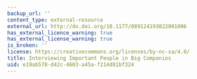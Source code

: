 ```yaml
---
backup_url: ''
content_type: external-resource
external_url: http://dx.doi.org/10.1177/089124193022001006
has_external_licence_warning: true
has_external_license_warning: true
is_broken: ''
license: https://creativecommons.org/licenses/by-nc-sa/4.0/
title: Interviewing Important People in Big Companies
uid: e19ab578-d42c-4603-a45a-f214d81bf324
---
```

